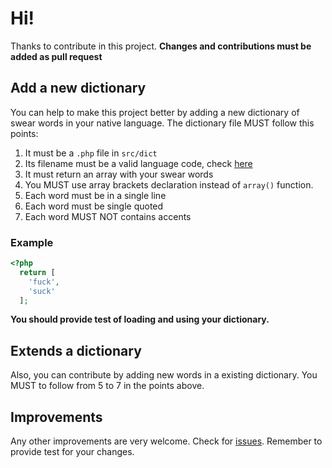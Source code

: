 # Hi!
Thanks to contribute in this project. **Changes and contributions must be added as pull request**

## Add a new dictionary

You can help to make this project better by adding a new dictionary of swear words in your native language. The dictionary file MUST follow this points:

1. It must be a `.php` file in `src/dict`
2. Its filename must be a valid language code, check [here](https://www.science.co.il/language/Locale-codes.php)
3. It must return an array with your swear words
4. You MUST use array brackets declaration instead of `array()` function.
5. Each word must be in a single line
6. Each word must be single quoted
7. Each word MUST NOT contains accents

### Example

```php
<?php
  return [
    'fuck',
    'suck'
  ];
```

**You should provide test of loading and using your dictionary.**

## Extends a dictionary

Also, you can contribute by adding new words in a existing dictionary. You MUST to follow from 5 to 7 in the points above.

## Improvements

Any other improvements are very welcome. Check for [issues](https://github.com/arandilopez/laravel-profane/issues). Remember to provide test for your changes.
